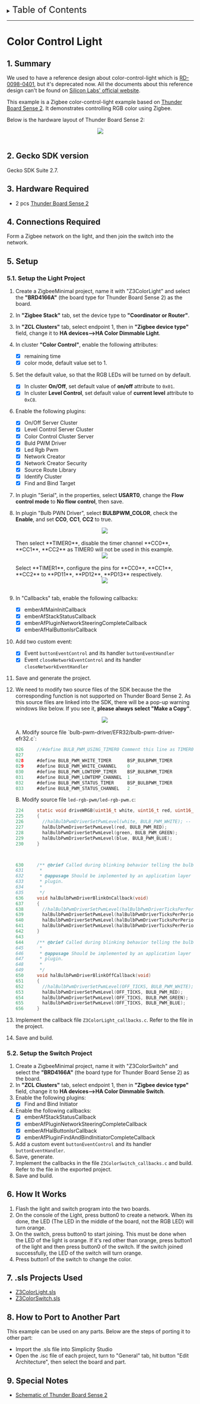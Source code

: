 <details>
<summary><font size=5>Table of Contents</font> </summary>  

- [Color Control Light](#color-control-light)
	- [1. Summary](#1-summary)
	- [2. Gecko SDK version](#2-gecko-sdk-version)
	- [3. Hardware Required](#3-hardware-required)
	- [4. Connections Required](#4-connections-required)
	- [5. Setup](#5-setup)
		- [5.1. Setup the Light Project](#51-setup-the-light-project)
		- [5.2. Setup the Switch Project](#52-setup-the-switch-project)
	- [6. How It Works](#6-how-it-works)
	- [7. .sls Projects Used](#7-sls-projects-used)
	- [8. How to Port to Another Part](#8-how-to-port-to-another-part)
	- [9. Special Notes](#9-special-notes)
</details>

********

# Color Control Light

## 1. Summary ##
We used to have a reference design about color-control-light which is [RD-0098-0401]([RD-0098-0401](https://www.digikey.com/product-detail/en/silicon-labs/RD-0098-0401/336-4193-ND/7697497)), but it's deprecated now. All the documents about this reference design can't be found on [Silicon Labs' official website](https://www.silabs.com/).

This example is a Zigbee color-control-light example based on [Thunder Board Sense 2](https://www.silabs.com/development-tools/thunderboard/thunderboard-sense-two-kit). It demonstrates controlling RGB color using Zigbee.  

Below is the hardware layout of Thunder Board Sense 2:

<div align="center">
	<img src="files/ZB-Zigbee-Color-Control-Light-On-TBS2/thunder-board-s2.png">
</div>
</br>

## 2. Gecko SDK version ##
Gecko SDK Suite 2.7.

## 3. Hardware Required ##
- 2 pcs [Thunder Board Sense 2](https://www.silabs.com/development-tools/thunderboard/thunderboard-sense-two-kit)

## 4. Connections Required ##
Form a Zigbee network on the light, and then join the switch into the network.

## 5. Setup ##
### 5.1. Setup the Light Project
1. Create a ZigbeeMinimal project, name it with "Z3ColorLight" and select the **"BRD4166A"** (the board type for Thunder Board Sense 2) as the board.
2. In **"Zigbee Stack"** tab, set the device type to **"Coordinator or Router"**.
3. In **"ZCL Clusters"** tab, select endpoint 1, then in **"Zigbee device type"** field, change it to **HA devices-->HA Color Dimmable Light**. 
4. In cluster **"Color Control"**, enable the following attributes:  
    - [x] remaining time
    - [x] color mode, default value set to 1.
5. Set the default value, so that the RGB LEDs will be turned on by default.
	- [x] In cluster **On/Off**, set default value of **on/off** attribute to `0x01`.
	- [x] In cluster **Level Control**, set default value of **current level** attribute to `0xC8`.
6. Enable the following plugins:  
    - [x] On/Off Server Cluster
	- [x] Level Control Server Cluster
	- [x] Color Control Cluster Server
    - [x] Buld PWM Driver    
    - [x] Led Rgb Pwm    
    - [x] Network Creator
    - [x] Network Creator Security
    - [x] Source Route Library 
    - [x] Identify Cluster
    - [x] Find and Bind Target
7. In plugin "Serial", in the properties, select **USART0**, change the **Flow control mode** to **No flow control**, then save.
8. In plugin "Bulb PWN Driver", select **BULBPWM_COLOR**, check the **Enable**, and set **CC0**, **CC1**, **CC2** to true.  
	<div align="center">
		<img src="files/ZB-Zigbee-Color-Control-Light-On-TBS2/bulbpwm_color.png">
	</div>
	<br>
	Then select **TIMER0**, disable the timer channel **CC0**, **CC1**, **CC2** as TIMER0 will not be used in this example.
	<div align="center">
		<img src="files/ZB-Zigbee-Color-Control-Light-On-TBS2/timer0.png">
	</div>
	<br>
	Select **TIMER1**, configure the pins for **CC0**, **CC1**, **CC2** to **PD11**, **PD12**, **PD13** respectively.
	<div align="center">
		<img src="files/ZB-Zigbee-Color-Control-Light-On-TBS2/timer1.png">
	</div>
	<br>		
9. In "Callbacks" tab, enable the following callbacks:
      - [x] emberAfMainInitCallback
      - [x] emberAfStackStatusCallback
      - [x] emberAfPluginNetworkSteeringCompleteCallback
      - [x] emberAfHalButtonIsrCallback
10. Add two custom event:
	- [x] Event `buttonEventControl` and its handler `buttonEventHandler`
	- [x] Event `closeNetworkEventControl` and its handler `closeNetworkEventHandler`
11. Save and generate the project.
12. We need to modify two source files of the SDK because the the corresponding function is not supported on Thunder Board Sense 2. As this source files are linked into the SDK, there will be a pop-up warning windows like below. If you see it, **please always select "Make a Copy"**.  
	<div align="center">
		<img src="files/ZB-Zigbee-Color-Control-Light-On-TBS2/Make-A-Copy.png">
	</div>
	<br>
	A. Modify source file `bulb-pwm-driver/EFR32/bulb-pwm-driver-efr32.c`:  
	
	``` C
	026		//#define BULB_PWM_USING_TIMER0 Comment this line as TIMER0 is used by the stack
	027
	028		#define BULB_PWM_WHITE_TIMER      BSP_BULBPWM_TIMER
	029		#define BULB_PWM_WHITE_CHANNEL    0
	030		#define BULB_PWM_LOWTEMP_TIMER    BSP_BULBPWM_TIMER
	031		#define BULB_PWM_LOWTEMP_CHANNEL  1
	032		#define BULB_PWM_STATUS_TIMER     BSP_BULBPWM_TIMER
	033		#define BULB_PWM_STATUS_CHANNEL   2
	```  
	B. Modify source file `led-rgb-pwm/led-rgb-pwm.c`:  
	``` C
	224		static void driveWRGB(uint16_t white, uint16_t red, uint16_t green, uint16_t blue)
	225		{
	226		  //halBulbPwmDriverSetPwmLevel(white, BULB_PWM_WHITE); -- comment this line
	227		  halBulbPwmDriverSetPwmLevel(red, BULB_PWM_RED);
	228		  halBulbPwmDriverSetPwmLevel(green, BULB_PWM_GREEN);
	229		  halBulbPwmDriverSetPwmLevel(blue, BULB_PWM_BLUE);
	230		}



	630		/** @brief Called during blinking behavior telling the bulb implementation to turn the bulb on.
	631		 *
	632		 * @appusage Should be implemented by an application layer configuration
	633		 * plugin.
	634		 *
	635		 */
	636		void halBulbPwmDriverBlinkOnCallback(void)
	637		{
	638		  //halBulbPwmDriverSetPwmLevel(halBulbPwmDriverTicksPerPeriod(), BULB_PWM_WHITE); -- comment this line
	639		  halBulbPwmDriverSetPwmLevel(halBulbPwmDriverTicksPerPeriod(), BULB_PWM_RED);
	640		  halBulbPwmDriverSetPwmLevel(halBulbPwmDriverTicksPerPeriod(), BULB_PWM_GREEN);
	641		  halBulbPwmDriverSetPwmLevel(halBulbPwmDriverTicksPerPeriod(), BULB_PWM_BLUE);
	642		}
	643
	644		/** @brief Called during blinking behavior telling the bulb implementation to turn the bulb off.
	645		 *
	646		 * @appusage Should be implemented by an application layer configuration
	647		 * plugin.
	648		 *
	649		 */
	650		void halBulbPwmDriverBlinkOffCallback(void)
	651		{
	652		  //halBulbPwmDriverSetPwmLevel(OFF_TICKS, BULB_PWM_WHITE); -- comment this line
	653		  halBulbPwmDriverSetPwmLevel(OFF_TICKS, BULB_PWM_RED);
	654		  halBulbPwmDriverSetPwmLevel(OFF_TICKS, BULB_PWM_GREEN);
	655		  halBulbPwmDriverSetPwmLevel(OFF_TICKS, BULB_PWM_BLUE);
	656		}
	```  
13. Implement the callback file `Z3ColorLight_callbacks.c`. Refer to the file in the project.
14. Save and build. 


### 5.2. Setup the Switch Project
1. Create a ZigbeeMinimal project, name it with "Z3ColorSwitch" and select the **"BRD4166A"** (the board type for Thunder Board Sense 2) as the board.
2. In **"ZCL Clusters"** tab, select endpoint 1, then in **"Zigbee device type"** field, change it to **HA devices-->HA Color Dimmable Switch**. 
3. Enable the following plugins:
	- [x] Find and Bind Initiator
4. Enable the following callbacks:
	- [x] emberAfStackStatusCallback
	- [x] emberAfPluginNetworkSteeringCompleteCallback
	- [x] emberAfHalButtonIsrCallback
	- [x] emberAfPluginFindAndBindInitiatorCompleteCallback
5. Add a custom event `buttonEventControl` and its handler `buttonEventHandler`.
6. Save, generate.
7. Implement the callbacks in the file `Z3ColorSwitch_callbacks.c` and build. Refer to the file in the exported project.
8. Save and build.

## 6. How It Works ##
1. Flash the light and switch program into the two boards.
2. On the console of the Light, press button0 to create a network. When its done, the LED (The LED in the middle of the board, not the RGB LED) will turn orange.
3. On the switch, press button0 to start joining. This must be done when the LED of the light is orange. If it's red other than orange, press button1 of the light and then press button0 of the switch. If the switch joined successfully, the LED of the switch will turn orange.
4. Press button1 of the switch to change the color.


## 7. .sls Projects Used ##
- [Z3ColorLight.sls](files/ZB-Zigbee-Color-Control-Light-On-TBS2/Z3ColorLight.sls)
- [Z3ColorSwitch.sls](files/ZB-Zigbee-Color-Control-Light-On-TBS2/Z3ColorSwitch.sls)

## 8. How to Port to Another Part ##
This example can be used on any parts. Below are the steps of porting it to other part:
- Import the .sls file into Simplicity Studio
- Open the .isc file of each project, turn to "General" tab, hit button "Edit Architecture", then select the board and part.

## 9. Special Notes ##
- [Schematic of Thunder Board Sense 2](https://www.silabs.com/documents/public/schematic-files/TBSense2-BRD4166A-D00-schematic.pdf)
